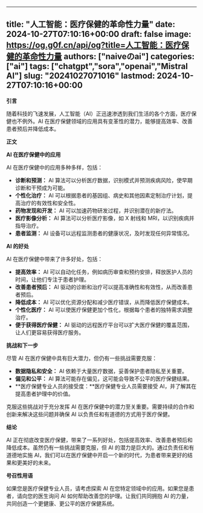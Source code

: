 
---
title: "人工智能：医疗保健的革命性力量"
date: 2024-10-27T07:10:16+00:00
draft: false
image: https://og.g0f.cn/api/og?title=人工智能：医疗保健的革命性力量
authors: ["naiveのai"]
categories: ["ai"]
tags: ["chatgpt","sora","openai","Mistral AI"]
slug: "20241027071016"
lastmod: 2024-10-27T07:10:16+00:00
---
**引言**

随着科技的飞速发展，人工智能（AI）正迅速渗透到我们生活的各个方面，医疗保健也不例外。AI 在医疗保健领域的应用具有变革性的潜力，能够提高效率、改善患者预后并降低成本。

**正文**

**AI 在医疗保健中的应用**

AI 在医疗保健中的应用多种多样，包括：

* **诊断和预测：** AI 算法可以分析医疗数据，识别模式并预测疾病风险，使早期诊断和干预成为可能。
* **个性化治疗：** AI 可以根据患者的基因组、病史和其他因素定制治疗计划，提高治疗的有效性和安全性。
* **药物发现和开发：** AI 可以加速药物研发过程，并识别潜在的新疗法。
* **医疗影像分析：** AI 算法可以分析医疗影像，如 X 射线和 MRI，以识别疾病并指导治疗。
* **患者监测：** AI 设备可以远程监测患者的健康状况，及时发现任何异常情况。

**AI 的好处**

AI 在医疗保健中带来了许多好处，包括：

* **提高效率：** AI 可以自动化任务，例如病历审查和预约安排，释放医护人员的时间，让他们专注于患者护理。
* **改善患者预后：** AI 驱动的诊断和治疗可以提高准确性和有效性，从而改善患者预后。
* **降低成本：** AI 可以优化资源分配和减少医疗错误，从而降低医疗保健成本。
* **个性化医疗：** AI 可以使医疗保健更加个性化，根据每个患者的独特需求调整治疗。
* **便于获得医疗保健：** AI 驱动的远程医疗平台可以扩大医疗保健的覆盖范围，让人们更容易获得医疗服务。

**挑战和下一步**

尽管 AI 在医疗保健中具有巨大潜力，但仍有一些挑战需要克服：

* **数据隐私和安全：** AI 依赖于大量医疗数据，妥善保护患者隐私至关重要。
* **偏见和公平：** AI 算法可能存在偏见，这可能会导致不公平的医疗保健结果。
* **医疗保健专业人员的接受度：**医疗保健专业人员需要接受 AI，并了解其在提高患者护理中的价值。

克服这些挑战对于充分发挥 AI 在医疗保健中的潜力至关重要。需要持续的合作和创新来解决这些问题并确保 AI 以负责任和有道德的方式用于医疗保健。

**结论**

AI 正在彻底改变医疗保健，带来了一系列好处，包括提高效率、改善患者预后和降低成本。虽然仍有一些挑战需要克服，但 AI 的潜力是巨大的。通过负责任和有道德地实施 AI，我们可以在医疗保健中开启一个新的时代，为患者带来更好的结果和更美好的未来。

**号召性用语**

如果您是医疗保健专业人员，请考虑探索 AI 在您特定领域中的应用。如果您是患者，请向您的医生询问 AI 如何帮助改善您的护理。让我们共同拥抱 AI 的力量，共同创造一个更健康、更公平的医疗保健系统。